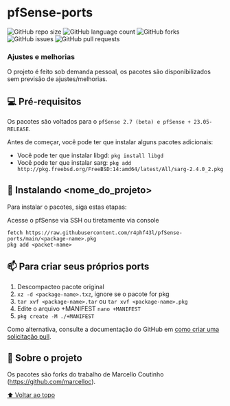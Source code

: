 # pfSense-ports

![GitHub repo size](https://img.shields.io/github/repo-size/r4phf43l/pfSense-ports)
![GitHub language count](https://img.shields.io/github/languages/count/r4phf43l/pfSense-ports)
![GitHub forks](https://img.shields.io/github/forks/r4phf43l/pfSense-ports)
![GitHub issues](https://img.shields.io/github/issues/r4phf43l/pfSense-ports)
![GitHub pull requests](https://img.shields.io/github/issues-pr-raw/r4phf43l/pfSense-ports)

### Ajustes e melhorias

O projeto é feito sob demanda pessoal, os pacotes são disponibilizados sem previsão de ajustes/melhorias.

## 💻 Pré-requisitos
Os pacotes são voltados para o `pfSense 2.7 (beta) e pfSense + 23.05-RELEASE`.

Antes de começar, você pode ter que instalar alguns pacotes adicionais:
* Você pode ter que instalar libgd: `pkg install libgd`
* Você pode ter que instalar sarg: `pkg add http://pkg.freebsd.org/FreeBSD:14:amd64/latest/All/sarg-2.4.0_2.pkg`

## 🚀 Instalando <nome_do_projeto>

Para instalar o pacotes, siga estas etapas:

Acesse o pfSense via SSH ou tiretamente via console
```
fetch https://raw.githubusercontent.com/r4phf43l/pfSense-ports/main/<package-name>.pkg
pkg add <packet-name>
```

## 📫 Para criar seus próprios ports
1. Descompacteo pacote original
2. `xz -d <package-name>.txz`, ignore se o pacote for pkg
3. `tar xvf <package-name>.tar` ou `tar xvf <package-name>.pkg`
4. Edite o arquivo +MANIFEST `nano +MANIFEST`
5. `pkg create -M ./+MANIFEST`

Como alternativa, consulte a documentação do GitHub em [como criar uma solicitação pull](https://help.github.com/en/github/collaborating-with-issues-and-pull-requests/creating-a-pull-request).

## 🤝 Sobre o projeto

Os pacotes são forks do trabalho de Marcello Coutinho (https://github.com/marcelloc).

[⬆ Voltar ao topo](#pfSense-ports)<br>
